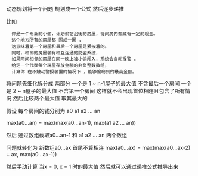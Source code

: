 动态规划将一个问题 规划成一个公式 然后逐步递推

比如

```
  你是一个专业的小偷，计划偷窃沿街的房屋，每间房内都藏有一定的现金。
  这个地方所有的房屋都 围成一圈 ，
  这意味着第一个房屋和最后一个房屋是紧挨着的。
  同时，相邻的房屋装有相互连通的防盗系统，
  如果两间相邻的房屋在同一晚上被小偷闯入，系统会自动报警 。
  给定一个代表每个房屋存放金额的非负整数数组，
  计算你 在不触动警报装置的情况下 ，能够偷窃到的最高金额。
```

将问题先细化拆分成 两部分 一个是 1 ~ n-1屋子的最大值 不含最后一个房间 一个是 2 ~ n屋子的最大值 不含第一个房间 这样就不会出现首位相连且包含了所有情况 然后比较两个最大值 取其最大的

假设 每个房间的钱分别为 a0 a1 a2 ... an

max(a0...an) = max(max(a0...an-1), max(a1 a2 ... an))

然后 通过数组截取a0...an-1 和 a1 a2 ... an 两个数组

问题就转化为 新数组a0...ax 首尾不算相连 max(a0...ax) = max(max(a0...ax-2) + ax, max(a0...ax-1))

然后手动计算 当x = 0, x = 1 时的最大值 然后就可以通过递推公式推导出来


